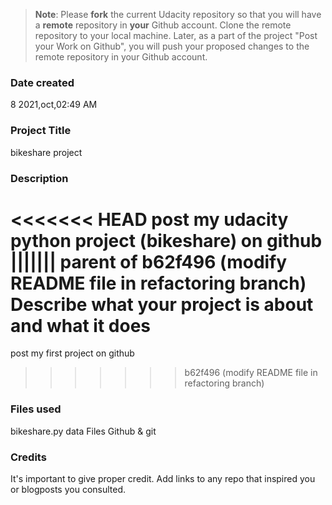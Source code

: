 >**Note**: Please **fork** the current Udacity repository so that you will have a **remote** repository in **your** Github account. Clone the remote repository to your local machine. Later, as a part of the project "Post your Work on Github", you will push your proposed changes to the remote repository in your Github account.

### Date created
8 2021,oct,02:49 AM


### Project Title
bikeshare project 
### Description
<<<<<<< HEAD
post my udacity python project (bikeshare) on github
||||||| parent of b62f496 (modify README file in refactoring branch)
Describe what your project is about and what it does
=======
post my first project on github
>>>>>>> b62f496 (modify README file in refactoring branch)

### Files used
bikeshare.py
data Files
Github & git

### Credits
It's important to give proper credit. Add links to any repo that inspired you or blogposts you consulted.
